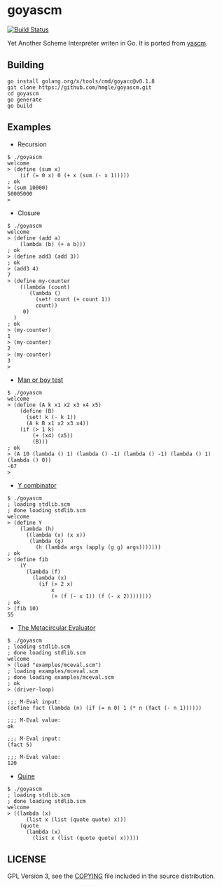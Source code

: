 # goyascm

[![Build Status](https://travis-ci.org/hmgle/goyascm.png?branch=master)](https://travis-ci.org/hmgle/goyascm)

Yet Another Scheme Interpreter writen in Go. It is ported from [yascm](https://github.com/hmgle/yascm).

## Building

```
go install golang.org/x/tools/cmd/goyacc@v0.1.8
git clone https://github.com/hmgle/goyascm.git
cd goyascm
go generate
go build
```

## Examples

- Recursion

```
$ ./goyascm
welcome
> (define (sum x)
    (if (= 0 x) 0 (+ x (sum (- x 1)))))
; ok
> (sum 10000)
50005000
>
```

- Closure

```
$ ./goyascm
welcome
> (define (add a)
    (lambda (b) (+ a b)))
; ok
> (define add3 (add 3))
; ok
> (add3 4)
7
> (define my-counter
    ((lambda (count)
       (lambda ()
         (set! count (+ count 1))
         count))
     0)
  )
; ok
> (my-counter)
1
> (my-counter)
2
> (my-counter)
3
>
```

- [Man or boy test](https://en.wikipedia.org/?title=Man_or_boy_test)

```
$ ./goyascm
welcome
> (define (A k x1 x2 x3 x4 x5)
    (define (B)
      (set! k (- k 1))
      (A k B x1 x2 x3 x4))
    (if (> 1 k)
        (+ (x4) (x5))
        (B)))
; ok
> (A 10 (lambda () 1) (lambda () -1) (lambda () -1) (lambda () 1) (lambda () 0))
-67
> 
```

- [Y combinator](http://rosettacode.org/wiki/Y_combinator#Scheme)

```
$ ./goyascm
; loading stdlib.scm
; done loading stdlib.scm
welcome
> (define Y
    (lambda (h)
      ((lambda (x) (x x))
       (lambda (g)
         (h (lambda args (apply (g g) args)))))))
; ok
> (define fib
    (Y
      (lambda (f)
        (lambda (x)
          (if (> 2 x)
              x
              (+ (f (- x 1)) (f (- x 2))))))))
; ok
> (fib 10)
55
```

- [The Metacircular Evaluator](https://mitpress.mit.edu/sicp/full-text/book/book-Z-H-26.html#%_sec_4.1)

```
$ ./goyascm 
; loading stdlib.scm
; done loading stdlib.scm
welcome
> (load "examples/mceval.scm")
; loading examples/mceval.scm
; done loading examples/mceval.scm
; ok
> (driver-loop)

;;; M-Eval input:
(define fact (lambda (n) (if (= n 0) 1 (* n (fact (- n 1))))))

;;; M-Eval value:
ok

;;; M-Eval input:
(fact 5)

;;; M-Eval value:
120
```

- [Quine](https://en.wikipedia.org/wiki/Quine_%28computing%29)

```
$ ./goyascm 
; loading stdlib.scm
; done loading stdlib.scm
welcome
> ((lambda (x)
      (list x (list (quote quote) x)))
    (quote
      (lambda (x)
        (list x (list (quote quote) x)))))
```

## LICENSE

GPL Version 3, see the [COPYING](COPYING) file included in the source distribution.
